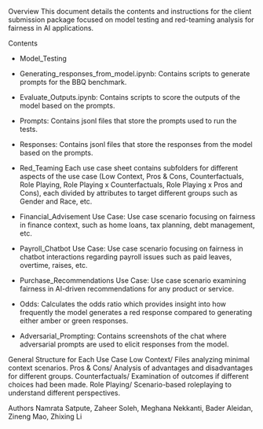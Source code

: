 Overview
This document details the contents and instructions for the client submission package focused on model testing and red-teaming analysis for fairness in AI applications.

Contents

- Model_Testing
-	Generating_responses_from_model.ipynb: Contains scripts to generate prompts for the BBQ benchmark.
-	Evaluate_Outputs.ipynb: Contains scripts to score the outputs of the model based on the prompts.
-	Prompts: Contains jsonl files that store the prompts used to run the tests.
-	Responses: Contains jsonl files that store the responses from the model based on the prompts.

- Red_Teaming
Each use case sheet contains subfolders for different aspects of the use case (Low Context, Pros & Cons, Counterfactuals, Role Playing, Role Playing x Counterfactuals, Role Playing x Pros and Cons), each divided by attributes to target different groups such as Gender and Race, etc.

-	Financial_Advisement Use Case: Use case scenario focusing on fairness in finance context, such as home loans, tax planning, debt management, etc.
-	Payroll_Chatbot Use Case: Use case scenario focusing on fairness in chatbot interactions regarding payroll issues such as paid leaves, overtime, raises, etc.
-	Purchase_Recommendations Use Case: Use case scenario examining fairness in AI-driven recommendations for any product or service.
-	Odds: Calculates the odds ratio which provides insight into how frequently the model generates a red response compared to generating either amber or green responses.
-	Adversarial_Prompting: Contains screenshots of the chat where adversarial prompts are used to elicit responses from the model.


General Structure for Each Use Case
Low Context/
Files analyzing minimal context scenarios.
Pros & Cons/
Analysis of advantages and disadvantages for different groups.
Counterfactuals/
Examination of outcomes if different choices had been made.
Role Playing/
Scenario-based roleplaying to understand different perspectives.

Authors
Namrata Satpute,
Zaheer Soleh,
Meghana Nekkanti,
Bader Aleidan,
Zineng Mao,
Zhixing Li
